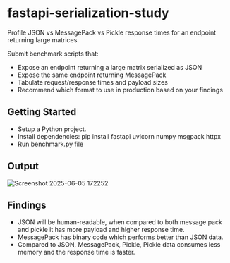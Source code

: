 # fastapi-serialization-study

Profile JSON vs MessagePack vs Pickle response times for an endpoint returning large matrices. 

Submit benchmark scripts that: 

* Expose an endpoint returning a large matrix serialized as JSON
* Expose the same endpoint returning MessagePack
* Tabulate request/response times and payload sizes
* Recommend which format to use in production based on your findings

## Getting Started 

* Setup a Python project.
* Install dependencies: pip install fastapi uvicorn numpy msgpack httpx
* Run benchmark.py file

## Output
![Screenshot 2025-06-05 172252](https://github.com/user-attachments/assets/a2225011-fc2e-497a-9c60-aa9497eba4dd)

## Findings
* JSON will be human-readable, when compared to both message pack and pickle it has more payload and higher response time.
* MessagePack has binary code which performs better than JSON data.
* Compared to JSON, MessagePack, Pickle, Pickle data consumes less memory and the response time is faster.

